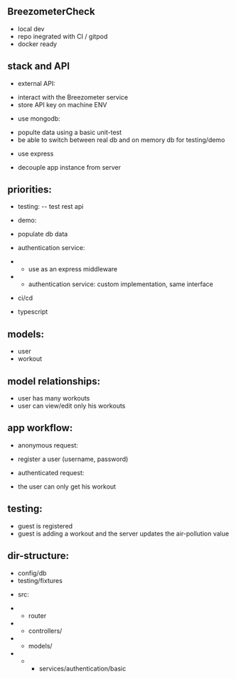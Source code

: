 BreezometerCheck
-------
- local dev
- repo inegrated with CI / gitpod
- docker ready


stack and API
-------------
* external API:
- interact with the Breezometer service
- store API key on machine ENV

* use mongodb:
- populte data using a basic unit-test
- be able to switch between real db and on memory db for testing/demo

* use express
- decouple app instance from server


priorities:
------------
* testing: 
-- test rest api

* demo:
- populate db data

* authentication service:
- - use as an express middleware
- - authentication service: custom implementation, same interface

- ci/cd
- typescript


models:
-----
- user
- workout


model relationships:
----
- user has many workouts
- user can view/edit only his workouts


app workflow:
--------
- anonymous request:
- register a user (username, password)

- authenticated request:
- the user can only get his workout


testing:
---------
- guest is registered
- guest is adding a workout and the server updates the air-pollution value


dir-structure:
-----------
- config/db
- testing/fixtures
* src:
- - router
- - controllers/
- - models/
- - - services/authentication/basic
